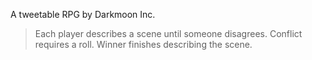 A tweetable RPG by Darkmoon Inc.

> Each player describes a scene until someone disagrees. Conflict requires a roll. Winner finishes describing the scene.

